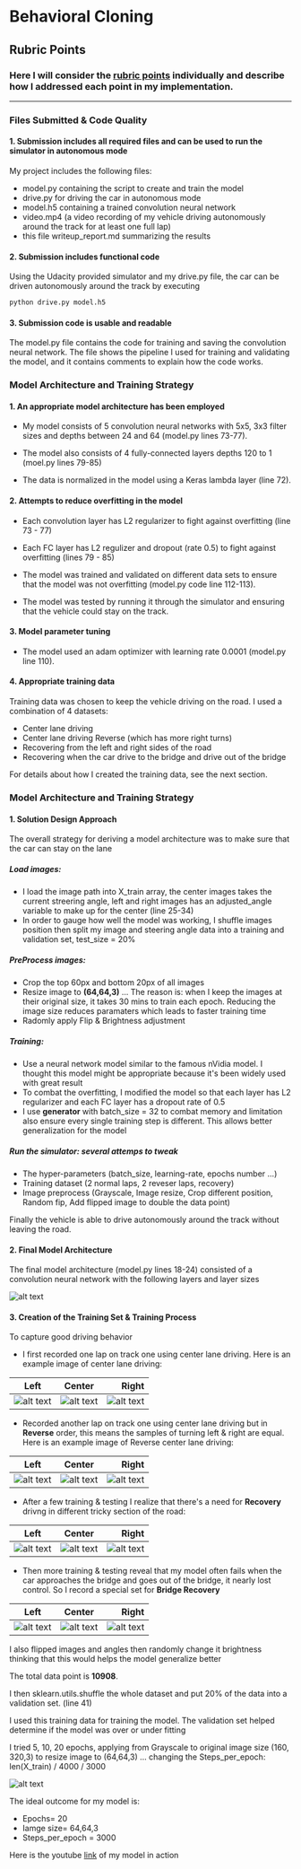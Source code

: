 # **Behavioral Cloning** 

[//]: # (Image References)

[image1]: https://github.com/Van-Vu/car-behavioral-cloning/blob/master/Images/Center/left_2018_08_02_20_32_49_865.jpg "Center Driving"
[image2]: https://github.com/Van-Vu/car-behavioral-cloning/blob/master/Images/Center/center_2018_08_02_20_32_49_865.jpg "Center Driving"
[image3]: https://github.com/Van-Vu/car-behavioral-cloning/blob/master/Images/Center/right_2018_08_02_20_32_49_865.jpg "Center Driving"
[image4]: https://github.com/Van-Vu/car-behavioral-cloning/blob/master/Images/Center_Reverse/left_2018_08_02_19_56_39_523.jpg "Center Driving"
[image5]: https://github.com/Van-Vu/car-behavioral-cloning/blob/master/Images/Center_Reverse/center_2018_08_02_19_56_39_523.jpg "Center Driving"
[image6]: https://github.com/Van-Vu/car-behavioral-cloning/blob/master/Images/Center_Reverse/right_2018_08_02_19_56_39_523.jpg "Center Driving"
[image7]: https://github.com/Van-Vu/car-behavioral-cloning/blob/master/Images/Recovery/left_2018_08_02_20_12_49_759.jpg "Recovery Driving"
[image8]: https://github.com/Van-Vu/car-behavioral-cloning/blob/master/Images/Recovery/center_2018_08_02_20_12_49_759.jpg "Recovery Driving"
[image9]: https://github.com/Van-Vu/car-behavioral-cloning/blob/master/Images/Recovery/right_2018_08_02_20_12_49_759.jpg "Recovery Driving"
[image10]: https://github.com/Van-Vu/car-behavioral-cloning/blob/master/Images/Bridge_Recovery/left_2018_08_04_13_09_54_220.jpg "Recovery Driving"
[image11]: https://github.com/Van-Vu/car-behavioral-cloning/blob/master/Images/Bridge_Recovery/center_2018_08_04_13_09_54_220.jpg "Recovery Driving"
[image12]: https://github.com/Van-Vu/car-behavioral-cloning/blob/master/Images/Bridge_Recovery/right_2018_08_04_13_09_54_220.jpg "Recovery Driving"
[image13]: https://github.com/Van-Vu/car-behavioral-cloning/blob/master/Images/model.jpg "model"
[image14]: https://github.com/Van-Vu/car-behavioral-cloning/blob/master/Images/training_attemps.jpg "training attemps"
## Rubric Points
### Here I will consider the [rubric points](https://review.udacity.com/#!/rubrics/432/view) individually and describe how I addressed each point in my implementation.  

---
### Files Submitted & Code Quality

#### 1. Submission includes all required files and can be used to run the simulator in autonomous mode

My project includes the following files:
* model.py containing the script to create and train the model
* drive.py for driving the car in autonomous mode
* model.h5 containing a trained convolution neural network 
* video.mp4 (a video recording of my vehicle driving autonomously around the track for at least one full lap)
* this file writeup_report.md summarizing the results

#### 2. Submission includes functional code
Using the Udacity provided simulator and my drive.py file, the car can be driven autonomously around the track by executing 
```sh
python drive.py model.h5
```

#### 3. Submission code is usable and readable

The model.py file contains the code for training and saving the convolution neural network. The file shows the pipeline I used for training and validating the model, and it contains comments to explain how the code works.

### Model Architecture and Training Strategy

#### 1. An appropriate model architecture has been employed

- My model consists of 5 convolution neural networks with 5x5, 3x3 filter sizes and depths between 24 and 64 (model.py lines 73-77). 

- The model also consists of 4 fully-connected layers depths 120 to 1 (moel.py lines 79-85)

- The data is normalized in the model using a Keras lambda layer (line 72). 

#### 2. Attempts to reduce overfitting in the model
- Each convolution layer has L2 regularizer to fight against overfitting (line 73 - 77)

- Each FC layer has L2 regulizer and dropout (rate 0.5) to fight against overfitting (lines 79 - 85)

- The model was trained and validated on different data sets to ensure that the model was not overfitting (model.py code line 112-113). 

- The model was tested by running it through the simulator and ensuring that the vehicle could stay on the track.

#### 3. Model parameter tuning

- The model used an adam optimizer with learning rate 0.0001 (model.py line 110).

#### 4. Appropriate training data

Training data was chosen to keep the vehicle driving on the road. I used a combination of 4 datasets:
- Center lane driving
- Center lane driving Reverse (which has more right turns)
- Recovering from the left and right sides of the road
- Recovering when the car drive to the bridge and drive out of the bridge

For details about how I created the training data, see the next section. 

### Model Architecture and Training Strategy

#### 1. Solution Design Approach

The overall strategy for deriving a model architecture was to make sure that the car can stay on the lane

##### Load images:
+ I load the image path into X_train array, the center images takes the current streering angle, left and right images has an adjusted_angle variable to make up for the center (line 25-34)
+ In order to gauge how well the model was working, I shuffle images position then split my image and steering angle data into a training and validation set, test_size = 20%

##### PreProcess images:
+ Crop the top 60px and bottom 20px of all images
+ Resize image to **(64,64,3)** ... The reason is: when I keep the images at their original size, it takes 30 mins to train each epoch. Reducing the image size reduces paramaters which leads to faster training time
+ Radomly apply Flip & Brightness adjustment

##### Training:
+ Use a neural network model similar to the famous nVidia model. I thought this model might be appropriate because it's been widely used with great result
+ To combat the overfitting, I modified the model so that each layer has L2 regularizer and each FC layer has a dropout rate of 0.5
+ I use **generator** with batch_size = 32 to combat memory and limitation also ensure every single training step is different. This allows better generalization for the model

##### Run the simulator: several attemps to tweak 
+ The hyper-parameters (batch_size, learning-rate, epochs number ...)
+ Training dataset (2 normal laps, 2 reveser laps, recovery)
+ Image preprocess (Grayscale, Image resize, Crop different position, Random fip, Add flipped image to double the data point)

Finally the vehicle is able to drive autonomously around the track without leaving the road.

#### 2. Final Model Architecture

The final model architecture (model.py lines 18-24) consisted of a convolution neural network with the following layers and layer sizes 

![alt text][image13]

#### 3. Creation of the Training Set & Training Process
To capture good driving behavior
- I first recorded one lap on track one using center lane driving. Here is an example image of center lane driving:

| Left        | Center           | Right  |
| ------------- |:-------------:| -----:|
| ![alt text][image1]      | ![alt text][image2] | ![alt text][image3] |

- Recorded another lap on track one using center lane driving but in **Reverse** order, this means the samples of turning left & right are equal. Here is an example image of Reverse center lane driving:

| Left        | Center           | Right  |
| ------------- |:-------------:| -----:|
| ![alt text][image4]      | ![alt text][image5] | ![alt text][image6] |

- After a few training & testing I realize that there's a need for **Recovery** drivng in different tricky section of the road:

| Left        | Center           | Right  |
| ------------- |:-------------:| -----:|
| ![alt text][image7]      | ![alt text][image8] | ![alt text][image9] |

- Then more training & testing reveal that my model often fails when the car approaches the bridge and goes out of the bridge, it nearly lost control. So I record a special set for **Bridge Recovery**

| Left        | Center           | Right  |
| ------------- |:-------------:| -----:|
| ![alt text][image10]      | ![alt text][image11] | ![alt text][image12] |

I also flipped images and angles then randomly change it brightness thinking that this would helps the model generalize better

The total data point is **10908**. 

I then sklearn.utils.shuffle the whole dataset and put 20% of the data into a validation set. (line 41)

I used this training data for training the model. The validation set helped determine if the model was over or under fitting

I tried 5, 10, 20 epochs, applying from Grayscale to original image size (160, 320,3) to resize image to (64,64,3) ... changing the Steps_per_epoch: len(X_train) / 4000 / 3000

![alt text][image14] 

The ideal outcome for my model is:
- Epochs= 20
- Iamge size= 64,64,3
- Steps_per_epoch = 3000

Here is the youtube [link](https://www.youtube.com/watch?v=95Nr6fPCuNc) of my model in action 
